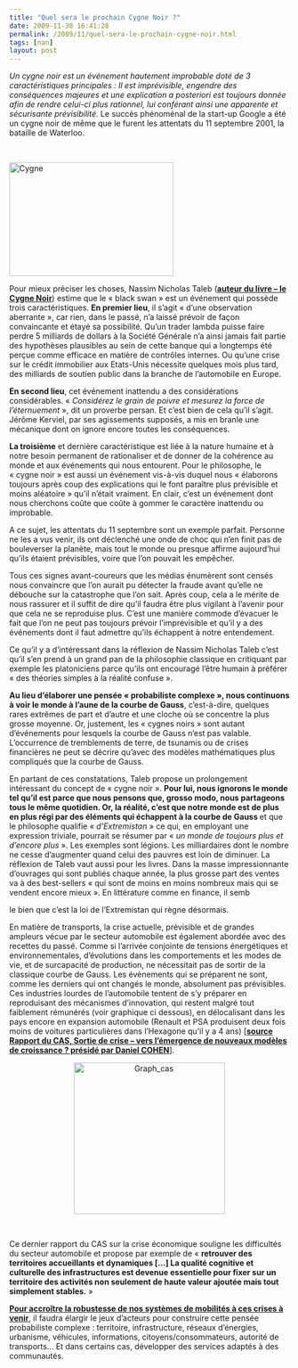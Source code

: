```yaml
---
title: "Quel sera le prochain Cygne Noir ?"
date: 2009-11-30 16:41:28
permalink: /2009/11/quel-sera-le-prochain-cygne-noir.html
tags: [nan]
layout: post
---
```


<p><em><span>Un cygne noir est un événement hautement improbable doté de 3 caractéristiques principales : Il est imprévisible, engendre des conséquences majeures et une explication a posteriori est toujours donnée afin de rendre celui-ci plus rationnel, lui conférant ainsi une apparente et sécurisante prévisibilité. </span></em><span>Le succès phénoménal de la start-up Google a été un cygne noir de même que le furent les attentats du 11 septembre 2001, la bataille de Waterloo</span><span>.</span></p> <p><span></span> </p> <p><span><a href="https://gabrielplassat.github.io/transportsdufutur/wp-content/uploads/sites/6/old/6a0120a66d2ad4970b012875f15486970c-pi.jpg"><img alt="Cygne" border="0" class="asset asset-image at-xid-6a0120a66d2ad4970b012875f15486970c " height="204" src="/wp-content/uploads/sites/6/old/6a0120a66d2ad4970b012875f15486970c-800wi.jpg" title="Cygne" width="295" /></a></span></p><span> <p></p></span>   <!--more-->  <p class="spip"><span>Pour mieux préciser les choses, Nassim Nicholas Taleb (<strong><a href="http://www.amazon.fr/cygne-noir-puissance-limprevisible/dp/2251443487">auteur du livre – le Cygne Noir</a></strong>) estime que le « black swan » est un événement qui possède trois caractéristiques. <strong>En premier lieu</strong>, il s’agit « d’une observation aberrante », car rien, dans le passé, n’a laissé prévoir de façon convaincante et étayé sa possibilité. Qu’un trader lambda puisse faire perdre 5 milliards de dollars à la Société Générale n’a ainsi jamais fait partie des hypothèses plausibles au sein de cette banque qui a longtemps été perçue comme efficace en matière de contrôles internes. Ou qu’une crise sur le crédit immobilier aux Etats-Unis nécessite quelques mois plus tard, des milliards de soutien public dans la branche de l’automobile en Europe.</span></p> <p class="spip"><span></span><span><strong>En second lieu</strong>, cet événement inattendu a des considérations considérables. « <em>Considérez le grain de poivre et mesurez la force de l’éternuement </em>», dit un proverbe persan. Et c’est bien de cela qu’il s’agit. Jérôme Kerviel, par ses agissements supposés, a mis en branle une mécanique dont on ignore encore toutes les conséquences. </span></p> <p class="spip"><span><strong>La troisième</strong> et dernière caractéristique est liée à la nature humaine et à notre besoin permanent de rationaliser et de donner de la cohérence au monde et aux événements qui nous entourent. Pour le philosophe, le « cygne noir » est aussi un événement vis-à-vis duquel nous « élaborons toujours après coup des explications qui le font paraître plus prévisible et moins aléatoire » qu’il n’était vraiment. En clair, c’est un événement dont nous cherchons coûte que coûte à gommer le caractère inattendu ou improbable.</span></p> <p class="spip"><span>A ce sujet, les attentats du 11 septembre sont un exemple parfait. Personne ne les a vus venir, ils ont déclenché une onde de choc qui n’en finit pas de bouleverser la planète, mais tout le monde ou presque affirme aujourd’hui qu’ils étaient prévisibles, voire que l’on pouvait les empêcher. </span></p> <p class="spip"><span>Tous ces signes avant-coureurs que les médias énumèrent sont censés nous convaincre que l’on aurait pu détecter la fraude avant qu’elle ne débouche sur la catastrophe que l’on sait. Après coup, cela a le mérite de nous rassurer et il suffit de dire qu’il faudra être plus vigilant à l’avenir pour que cela ne se reproduise plus. C’est une manière commode d’évacuer le fait que l’on ne peut pas toujours prévoir l’imprévisible et qu’il y a des événements dont il faut admettre qu’ils échappent à notre entendement.</span></p> <p class="spip"><span>Ce qu’il y a d’intéressant dans la réflexion de Nassim Nicholas Taleb c’est qu’il s’en prend à un grand pan de la philosophie classique en critiquant par exemple les platoniciens parce qu’ils ont encouragé l’être humain à préférer « des théories simples à la réalité confuse ».</span></p> <p class="spip"><strong><span>Au lieu d’élaborer une pensée « probabiliste complexe », nous continuons à voir le monde à l’aune de la courbe de Gauss</span></strong><span>, c’est-à-dire, quelques rares extrêmes de part et d’autre et une cloche où se concentre la plus grosse moyenne. Or, justement, les « cygnes noirs » sont autant d’événements pour lesquels la courbe de Gauss n’est pas valable. L’occurrence de tremblements de terre, de tsunamis ou de crises financières ne peut se décrire qu’avec des modèles mathématiques plus compliqués que la courbe de Gauss.</span></p> <p class="spip"><span>En partant de ces constatations, Taleb propose un prolongement intéressant du concept de « cygne noir ». <strong>Pour lui, nous ignorons le monde tel qu’il est parce que nous pensons que, grosso modo, nous partageons tous le même quotidien. Or, la réalité, c’est que notre monde est de plus en plus régi par des éléments qui échappent à la courbe de Gauss </strong>et que le philosophe qualifie « <em>d’Extremistan</em> » ce qui, en employant une expression triviale, pourrait se résumer par « <em>un monde de toujours plus et d’encore plus</em> ». Les exemples sont légions. Les milliardaires dont le nombre ne cesse d’augmenter quand celui des pauvres est loin de diminuer. La réflexion de Taleb vaut aussi pour les livres. Dans la masse impressionnante d’ouvrages qui sont publiés chaque année, la plus grosse part des ventes va à des best-sellers « qui sont de moins en moins nombreux mais qui se vendent encore mieux ». En littérature comme en finance, il semb

le bien que c’est la loi de l’Extremistan qui règne désormais.</span></p> <p class="spip"><span>En matière de transports, la crise actuelle, prévisible et de grandes ampleurs vécue par le secteur automobile est également abordée avec des recettes du passé. Comme si l’arrivée conjointe de tensions énergétiques et environnementales, d’évolutions dans les comportements et les modes de vie, et de surcapacité de production, ne nécessitait pas de sortir de la classique courbe de Gauss. Les évènements qui se préparent ne sont, comme les derniers qui ont changés le monde, absolument pas prévisibles. Ces industries lourdes de l’automobile tentent de s’y préparer en reproduisant des mécanismes d’innovation, qui restent malgré tout faiblement rémunérés (voir graphique ci dessous), en délocalisant dans les pays encore en expansion automobile (Renault et PSA produisent deux fois moins de voitures particulières dans l’Hexagone qu’il y a 4 ans) [<strong><a href="http://www.strategie.gouv.fr/article.php3?id_article=1064">source Rapport du CAS, <span>Sortie de crise – vers l’émergence de nouveaux modèles de croissance ? présidé par Daniel COHEN</span></a></strong>].</span></p> <p align="center" class="spip"><span><a href="https://gabrielplassat.github.io/transportsdufutur/wp-content/uploads/sites/6/old/6a0120a66d2ad4970b0120a6ef31c7970b-pi.jpg"><img alt="Graph_cas" border="0" class="asset asset-image at-xid-6a0120a66d2ad4970b0120a6ef31c7970b image-full " height="272" src="/wp-content/uploads/sites/6/old/6a0120a66d2ad4970b0120a6ef31c7970b-800wi.jpg" title="Graph_cas" /></a></span></p> <p class="spip"><br /></p> <p class="spip"><span>Ce dernier rapport du CAS sur la crise économique souligne les difficultés du secteur automobile et propose par exemple de « <strong>retrouver des territoires accueillants et dynamiques […] La qualité cognitive et culturelle des infrastructures est devenue essentielle pour fixer sur un territoire des activités non seulement de haute valeur ajoutée mais tout simplement stables.</strong> »</span></p> <p class="MsoNormal"><span><strong><a href="https://gabrielplassat.github.io/transportsdufutur/2009/11/pour-une-mobilite-plus-robuste-aux-crises-a-venir.html">Pour accroître la robustesse de nos systèmes de mobilités à ces crises à venir</a></strong>, il faudra élargir le jeux d’acteurs pour construire cette pensée probabiliste complexe : territoire, infrastructure, réseaux d’énergies, urbanisme, véhicules, informations, citoyens/consommateurs, autorité de transports… Et dans certains cas, développer des services adaptés à des communautés.</span></p> <p> </p> <p><br /></p>
